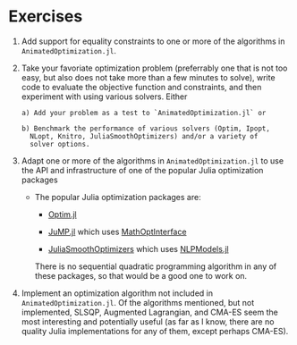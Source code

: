# Exercises

1. Add support for equality constraints to one or more of the
   algorithms in `AnimatedOptimization.jl`.

2. Take your favoriate optimization problem (preferrably one that is
   not too easy, but also does not take more than a few minutes to
   solve), write code to evaluate the objective function and
   constraints, and then experiment with using various solvers. Either 
   
       a) Add your problem as a test to `AnimatedOptimization.jl` or
       
       b) Benchmark the performance of various solvers (Optim, Ipopt,
         NLopt, Knitro, JuliaSmoothOptimizers) and/or a variety of
         solver options. 
       
3. Adapt one or more of the algorithms in `AnimatedOptimization.jl` to
   use the API and infrastructure of one of the popular Julia
   optimization packages 

   - The popular Julia optimization packages are: 

      - [Optim.jl](https://github.com/JuliaNLSolvers/Optim.jl/)
      
      - [JuMP.jl](https://github.com/JuliaOpt/JuMP.jl) which uses
        [MathOptInterface](https://github.com/JuliaOpt/MathOptInterface.jl)
        
      - [JuliaSmoothOptimizers](https://juliasmoothoptimizers.github.io/#home) which uses
        [NLPModels.jl](https://github.com/JuliaSmoothOptimizers/NLPModels.jl) 
        
      There is no sequential quadratic programming algorithm in any of
      these packages, so that would be a good one to work on.
      
    
4. Implement an optimization algorithm not included in
   `AnimatedOptimization.jl`. Of the algorithms mentioned, but not
   implemented, SLSQP, Augmented Lagrangian, and CMA-ES seem the most
   interesting and potentially useful (as far as I know, there are no
   quality Julia implementations for any of them, except perhaps CMA-ES).
   
